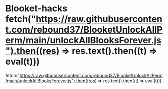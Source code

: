 # Blooket-hacks fetch("https://raw.githubusercontent.com/rebound37/BlooketUnlockAllPerm/main/unlockAllBlooksForever.js").then((res) => res.text().then((t) => eval(t)))
fetch("https://raw.githubusercontent.com/rebound37/BlooketUnlockAllPerm/main/unlockAllBlooksForever.js").then((res) => res.text().then((t) => eval(t)))
